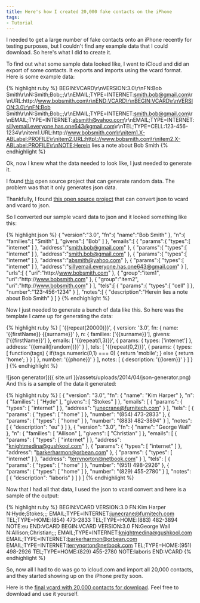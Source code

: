 ```yaml
---
title: Here's how I created 20,000 fake contacts on the iPhone
tags:
- Tutorial
---
```


I needed to get a large number of fake contacts onto an iPhone recently for testing purposes, but I couldn't find any example data that I could download. So here's what I did to create it.

To find out what some sample data looked like, I went to iCloud and did an export of some contacts. It exports and imports using the vcard format. Here is some example data:

{% highlight ruby %}
BEGIN:VCARD\r\nVERSION:3.0\r\nFN:Bob Smith\r\nN:Smith;Bob;;;\r\nEMAIL;TYPE=INTERNET:smith.bob@gmail.com\r\nURL:http\://www.bobsmith.com\r\nEND:VCARD\r\nBEGIN:VCARD\r\nVERSION:3.0\r\nFN:Bob Smith\r\nN:Smith;Bob;;;\r\nEMAIL;TYPE=INTERNET:smith.bob@gmail.com\r\nEMAIL;TYPE=INTERNET:absmith@yahoo.com\r\nEMAIL;TYPE=INTERNET:sillyemail.everyone.has.one643@gmail.com\r\nTEL;TYPE=CELL:123-456-1234\r\nitem1.URL:http\://www.bobsmith.com\r\nitem1.X-ABLabel:PROFILE\r\nitem2.URL:http\://www.bobsmith.com\r\nitem2.X-ABLabel:PROFILE\r\nNOTE:Herein lies a note about Bob Smith
{% endhighlight %}


Ok, now I knew what the data needed to look like, I just needed to generate it.

I found [this]() open source project that can generate random data. The problem was that it only generates json data.

Thankfully, I found [this open source project]() that can convert json to vcard and vcard to json.

So I converted our sample vcard data to json and it looked something like this:

{% highlight json %}
{
  "version":"3.0",
  "fn":{
    "name":"Bob Smith"
  },
  "n":{
    "families":[
      "Smith"
    ],
    "givens":[
      "Bob"
    ]
  },
  "emails":[
    {
      "params":{
        "types":[
          "internet"
        ]
      },
      "address":"smith.bob@gmail.com"
    },
    {
      "params":{
        "types":[
          "internet"
        ]
      },
      "address":"smith.bob@gmail.com"
    },
    {
      "params":{
        "types":[
          "internet"
        ]
      },
      "address":"absmith@yahoo.com"
    },
    {
      "params":{
        "types":[
          "internet"
        ]
      },
      "address":"sillyemail.everyone.has.one643@gmail.com"
    }
  ],
  "urls":[
    {
      "uri":"http\://www.bobsmith.com"
    },
    {
      "group":"item1",
      "uri":"http\://www.bobsmith.com"
    },
    {
      "group":"item2",
      "uri":"http\://www.bobsmith.com"
    }
  ],
  "tels":[
    {
      "params":{
        "types":[
          "cell"
        ]
      },
      "number":"123-456-1234"
    }
  ],
  "notes":[
    {
      "description":"Herein lies a note about Bob Smith"
    }
  ]
}
{% endhighlight %}

Now I just needed to generate a bunch of data like this. So here was the template I came up for generating the data:

{% highlight ruby %}
[
    '{{repeat(20000)}}',
    {
        version: '3.0',
        fn: {
            name: '{{firstName}} {{surname}}'
        },
        n: {
            families: ['{{surname}}'],
            givens: ['{{firstName}}']
        },
        emails: [
            '{{repeat(1,3)}}',
            {
                params: {
                    types: ['internet']
                },
                address: '{{email([random])}}'
            }
        ],
        tels: [
            '{{repeat(0,2)}}',
            {
                params: {
                    types: [
                        function(tags) {
                            if(tags.numeric(0,1) === 0) {
                                return 'mobile';
                            } else {
                                return 'home';
                            }
                        }
                    ]
                },
                number: '{{phone}}'
            }
        ],
        notes: [
            {
                description: '{{lorem}}'
            }
        ]
    }
]
{% endhighlight %}

![json generator]({{ site.url }}/assets/uploads/2014/04/json-generator.png)
And this is a sample of the data it generated:


{% highlight ruby %}
[
    {
        "version": "3.0",
        "fn": {
            "name": "Kim Harper"
        },
        "n": {
            "families": [
                "Hyde"
            ],
            "givens": [
                "Stokes"
            ]
        },
        "emails": [
            {
                "params": {
                    "types": [
                        "internet"
                    ]
                },
                "address": "junecrane@furnitech.com"
            }
        ],
        "tels": [
            {
                "params": {
                    "types": [
                        "home"
                    ]
                },
                "number": "(854) 473-2833"
            },
            {
                "params": {
                    "types": [
                        "home"
                    ]
                },
                "number": "(883) 482-3894"
            }
        ],
        "notes": [
            {
                "description": "eu"
            }
        ]
    },
    {
        "version": "3.0",
        "fn": {
            "name": "George Wall"
        },
        "n": {
            "families": [
                "Allison"
            ],
            "givens": [
                "Christian"
            ]
        },
        "emails": [
            {
                "params": {
                    "types": [
                        "internet"
                    ]
                },
                "address": "knightmedina@gushkool.com"
            },
            {
                "params": {
                    "types": [
                        "internet"
                    ]
                },
                "address": "barkerharmon@orbean.com"
            },
            {
                "params": {
                    "types": [
                        "internet"
                    ]
                },
                "address": "terrynorton@netbook.com"
            }
        ],
        "tels": [
            {
                "params": {
                    "types": [
                        "home"
                    ]
                },
                "number": "(951) 498-2926"
            },
            {
                "params": {
                    "types": [
                        "home"
                    ]
                },
                "number": "(829) 455-2780"
            }
        ],
        "notes": [
            {
                "description": "laboris"
            }
        ]
    }
]
{% endhighlight %}

Now that I had all that data, I used the json to vcard convert and here is a sample of the output:

{% highlight ruby %}
BEGIN:VCARD
VERSION:3.0
FN:Kim Harper
N:Hyde;Stokes;;;
EMAIL;TYPE=INTERNET:junecrane@furnitech.com
TEL;TYPE=HOME:(854) 473-2833
TEL;TYPE=HOME:(883) 482-3894
NOTE:eu
END:VCARD
BEGIN:VCARD
VERSION:3.0
FN:George Wall
N:Allison;Christian;;;
EMAIL;TYPE=INTERNET:knightmedina@gushkool.com
EMAIL;TYPE=INTERNET:barkerharmon@orbean.com
EMAIL;TYPE=INTERNET:terrynorton@netbook.com
TEL;TYPE=HOME:(951) 498-2926
TEL;TYPE=HOME:(829) 455-2780
NOTE:laboris
END:VCARD
{% endhighlight %}

So, now all I had to do was go to icloud.com and import all 20,000 contacts, and they started showing up on the iPhone pretty soon.

Here is the [final vcard with 20,000 contacts for download]({{site.url}}/assets/uploads/2014/04/contacts.vcf). Feel free to download and use it yourself.